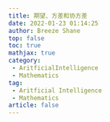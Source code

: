 ```yaml
---
title: 期望、方差和协方差
date: 2022-01-23 01:14:25
author: Breeze Shane
top: false
toc: true
mathjax: true
category: 
 - AritficialIntelligence
 - Mathematics
tag: 
 - Aritficial Intelligence
 - Mathematics
article: false
---
```


